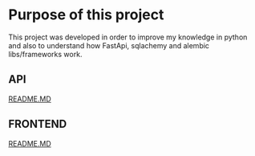 # Purpose of this project

This project was developed in order to improve my knowledge in python and also to understand how FastApi, sqlachemy and alembic libs/frameworks work.

## API

[README.MD](https://github.com/viniciusteixeiradias/pokemon-fight/blob/main/api/README.MD)

## FRONTEND

[README.MD](https://github.com/viniciusteixeiradias/pokemon-fight/blob/main/frontend/README.md)
